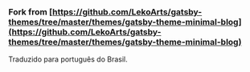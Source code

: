 ### Fork from [https://github.com/LekoArts/gatsby-themes/tree/master/themes/gatsby-theme-minimal-blog](https://github.com/LekoArts/gatsby-themes/tree/master/themes/gatsby-theme-minimal-blog)

Traduzido para português do Brasil.
